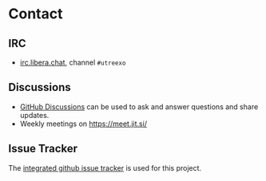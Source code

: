 # Contact

## IRC

- [irc.libera.chat](irc://irc.libera.chat), channel `#utreexo`

## Discussions

- [GitHub Discussions](https://github.com/mit-dci/utreexo/discussions) can be used to ask and answer questions and share updates.
- Weekly meetings on https://meet.jit.si/

## Issue Tracker

The [integrated github issue tracker](https://github.com/mit-dci/utreexo/issues)
is used for this project.
